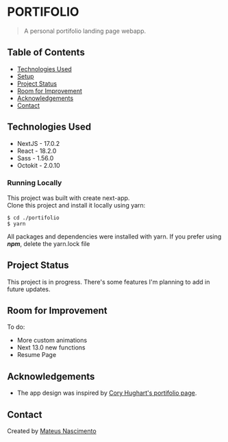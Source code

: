 # PORTIFOLIO

> A personal portifolio landing page webapp.

## Table of Contents

- [Technologies Used](#technologies-used)
- [Setup](#setup)
- [Project Status](#project-status)
- [Room for Improvement](#room-for-improvement)
- [Acknowledgements](#acknowledgements)
- [Contact](#contact)

## Technologies Used

- NextJS - 17.0.2
- React - 18.2.0
- Sass - 1.56.0
- Octokit - 2.0.10
### Running Locally

This project was built with create next-app.  
Clone this project and install it locally using yarn:

```
$ cd ./portifolio
$ yarn
```

All packages and dependencies were installed with yarn. If you prefer using **_npm_**, delete the yarn.lock file

## Project Status

This project is in progress. There's some features I'm planning to add in future updates.

## Room for Improvement

To do:

- More custom animations
- Next 13.0 new functions
- Resume Page

## Acknowledgements

- The app design was inspired by [Cory Hughart's portifolio page](https://coryhughart.com/).

## Contact

Created by [Mateus Nascimento](https://www.linkedin.com/in/mateus-nascimento-735b7b1b6/)
